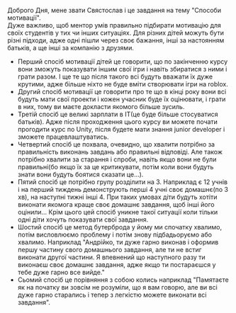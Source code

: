 Доброго Дня, мене звати Свястослав і це завдання на тему "Способи мотивації".       
Дуже важливо, щоб ментор умів правильно підбирати мотивацію для своїх студентів у тих чи інших ситуаціях. Для різних дітей можуть бути різні підходи, адже одні пішли через своє бажання, інші за настоянням батьків, а ще інші за компанію з друзями.       
- Перший спосіб мотивації дітей це говорити, що по закінченню курсу вони зможуть показувати іншим свої ігри і навіть збиратися з ними і грати разом. І ще те що після такого всі будуть вважати їх дуже крутими, адже більше ніхто не буде вміти створювати ігри на roblox.     
- Другий спосіб мотивації це говорити про те що в кінці року вони всі будуть мати свої проекти і кожен учасник буде їх оцінювати, і грати в них, тому ви маєте докласти якомого більше зусиль.        
- Третій спосіб це великі зарплати в IT(це буде більше стосуватися батьків). Адже після проходження цього курсу ви можете почати прогодити курс по Unity, після будете мати знання junior developer і зможете працевлаштуватись.             
- Четвертий спосіб це похвала, очевидно, що хвалити потрібно за правильність виконань завдань або правильні відповіді. Але також потрібно хвалити за старання і спроби, навіть якщо вони не були правильні(бо якщо їх за це критикувати, потім коли вони будуть знати вони будуть боятися сказати це...).             
- Пятий спосіб це потрібно групу розділити на 3. Наприклад є 12 учнів і на перший тиждень демонструють перші 4 учні своє домашнє(по 3 хв), на наступні тижні інші 4. При таких умовах діти будуть хотіти виконати якомога краще своє домашнє завдання, щоб інші його оцінили... Крім цього цей спосіб уникне такої ситуації коли тільки одні діти хочуть показувати свої завдання.             
- Шостий спосіб це метод бутерброда у йому ми спочатку хвалимо, потім висловлюємо проблему і потім знову підбадьоруємо або хвалимо. Наприклад "Андрійко, ти дуже гарно виконав і оформив першу частину свого домашнього завдання, але ти не встиг виконати другої частини. Я впевнений що наступного разу ти виконаєш своє домашнє завдання, адже якщо ти постараєшся у тебе дуже гарно все вийде."                  
- Сьомий спосіб це порівняння з собою колись наприклад "Памятаєте як на початку ви зовсім не розуміли, що я вам говорю, але ви всі дуже гарно старались і тепер з легкістю можете виконати всі завдання".              
